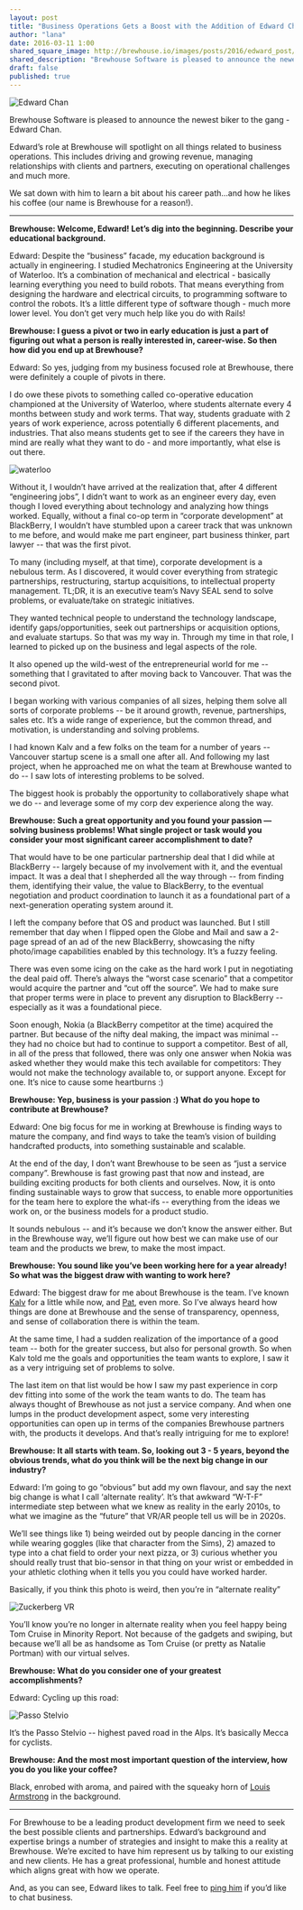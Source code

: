 ```yaml
---
layout: post
title: "Business Operations Gets a Boost with the Addition of Edward Chan"
author: "lana"
date: 2016-03-11 1:00
shared_square_image: http://brewhouse.io/images/posts/2016/edward_post/chan-square.jpg
shared_description: "Brewhouse Software is pleased to announce the newest biker to the gang - Edward Chan."
draft: false
published: true
---
```


![Edward Chan](/images/posts/2016/edward_post/Edward-Hero-Image.jpg)

Brewhouse Software is pleased to announce the newest biker to the gang - Edward Chan.

Edward’s role at Brewhouse will spotlight on all things related to business operations. This includes driving and growing revenue, managing relationships with clients and partners, executing on operational challenges and much more.

We sat down with him to learn a bit about his career path...and how he likes his coffee (our name is Brewhouse for a reason!).

<!-- break -->

---

__Brewhouse: Welcome, Edward! Let’s dig into the beginning. Describe your educational background.__

Edward: Despite the “business” facade, my education background is actually in engineering. I studied Mechatronics Engineering at the University of Waterloo. It’s a combination of mechanical and electrical - basically learning everything you need to build robots. That means everything from designing the hardware and electrical circuits, to programming software to control the robots. It’s a little different type of software though - much more lower level. You don’t get very much help like you do with Rails!

__Brewhouse: I guess a pivot or two in early education is just a part of figuring out what a person is really interested in, career-wise. So then how did you end up at Brewhouse?__

Edward: So yes, judging from my business focused role at Brewhouse, there were definitely a couple of pivots in there.

I do owe these pivots to something called co-operative education championed at the University of Waterloo, where students alternate every 4 months between study and work terms. That way, students graduate with 2 years of work experience, across potentially 6 different placements, and industries. That also means students get to see if the careers they have in mind are really what they want to do - and more importantly, what else is out there.

![waterloo](/images/posts/2016/edward_post/waterloo_sign.jpg)

Without it, I wouldn’t have arrived at the realization that, after 4 different “engineering jobs”, I didn’t want to work as an engineer every day, even though I loved everything about technology and analyzing how things worked.
Equally, without a final co-op term in “corporate development” at BlackBerry, I wouldn’t have stumbled upon a career track that was unknown to me before, and would make me part engineer, part business thinker, part lawyer -- that was the first pivot.

To many (including myself, at that time), corporate development is a nebulous term. As I discovered, it would cover everything from strategic partnerships, restructuring, startup acquisitions, to intellectual property management. TL;DR, it is an executive team’s Navy SEAL send to solve problems, or evaluate/take on strategic initiatives.

They wanted technical people to understand the technology landscape, identify gaps/opportunities, seek out partnerships or acquisition options, and evaluate startups. So that was my way in. Through my time in that role, I learned to picked up on the business and legal aspects of the role.

It also opened up the wild-west of the entrepreneurial world for me -- something that I gravitated to after moving back to Vancouver. That was the second pivot.

I began working with various companies of all sizes, helping them solve all sorts of corporate problems -- be it around growth, revenue, partnerships, sales etc. It’s a wide range of experience, but the common thread, and motivation, is understanding and solving problems.

I had known Kalv and a few folks on the team for a number of years -- Vancouver startup scene is a small one after all. And following my last project, when he approached me on what the team at Brewhouse wanted to do -- I saw lots of interesting problems to be solved.

The biggest hook is probably the opportunity to collaboratively shape what we do -- and leverage some of my corp dev experience along the way.

__Brewhouse: Such a great opportunity and you found your passion — solving business problems! What single project or task would you consider your most significant career accomplishment to date?__

That would have to be one particular partnership deal that I did while at BlackBerry -- largely because of my involvement with it, and the eventual impact. It was a deal that I shepherded all the way through -- from finding them, identifying their value, the value to BlackBerry, to the eventual negotiation and product coordination to launch it as a foundational part of a next-generation operating system around it.

I left the company before that OS and product was launched. But I still remember that day when I flipped open the Globe and Mail and saw a 2-page spread of an ad of the new BlackBerry, showcasing the nifty photo/image capabilities enabled by this technology. It’s a fuzzy feeling.

There was even some icing on the cake as the hard work I put in negotiating the deal paid off. There’s always the “worst case scenario” that a competitor would acquire the partner and “cut off the source”. We had to make sure that proper terms were in place to prevent any disruption to BlackBerry -- especially as it was a foundational piece.

Soon enough, Nokia (a BlackBerry competitor at the time) acquired the partner. But because of the nifty deal making, the impact was minimal -- they had no choice but had to continue to support a competitor. Best of all, in all of the press that followed, there was only one answer when Nokia was asked whether they would make this tech available for competitors: They would not make the technology available to, or support anyone. Except for one. It’s nice to cause some heartburns :)

__Brewhouse: Yep, business is your passion :)  What do you hope to contribute at Brewhouse?__

Edward: One big focus for me in working at Brewhouse is finding ways to mature the company, and find ways to take the team’s vision of building handcrafted products, into something sustainable and scalable.

At the end of the day, I don’t want Brewhouse to be seen as “just a service company”. Brewhouse is fast growing past that now and instead, are building exciting products for both clients and ourselves. Now, it is onto finding sustainable ways to grow that success, to enable more opportunities for the team here to explore the what-ifs -- everything from the ideas we work on, or the business models for a product studio.

It sounds nebulous -- and it’s because we don’t know the answer either. But in the Brewhouse way, we’ll figure out how best we can make use of our team and the products we brew, to make the most impact.

__Brewhouse: You sound like you’ve been working here for a year already! So what was the biggest draw with wanting to work here?__

Edward: The biggest draw for me about Brewhouse is the team. I’ve known [Kalv](https://twitter.com/kalv) for a little while now, and [Pat](@patdryburgh), even more. So I’ve always heard how things are done at Brewhouse and the sense of transparency, openness, and sense of collaboration there is within the team.

At the same time, I had a sudden realization of the importance of a good team -- both for the greater success, but also for personal growth. So when Kalv told me the goals and opportunities the team wants to explore, I saw it as a very intriguing set of problems to solve.

The last item on that list would be how I saw my past experience in corp dev fitting into some of the work the team wants to do. The team has always thought of Brewhouse as not just a service company. And when one lumps in the product development aspect, some very interesting opportunities can open up in terms of the companies Brewhouse partners with, the products it develops. And that’s really intriguing for me to explore!

__Brewhouse: It all starts with team. So, looking out 3 - 5 years, beyond the obvious trends, what do you think will be the next big change in our industry?__

Edward: I’m going to go “obvious” but add my own flavour, and say the next big change is what I call ‘alternate reality’. It’s that awkward “W-T-F” intermediate step between what we knew as reality in the early 2010s, to what we imagine as the “future” that VR/AR people tell us will be in 2020s.

We’ll see things like 1) being weirded out by people dancing in the corner while wearing goggles (like that character from the Sims), 2) amazed to type into a chat field to order your next pizza, or 3) curious whether you should really trust that bio-sensor in that thing on your wrist or embedded in your athletic clothing when it tells you you could have worked harder.

Basically, if you think this photo is weird, then you’re in “alternate reality”

![Zuckerberg VR](/images/posts/2016/edward_post/zuckerberg-vr.jpg)

You’ll know you’re no longer in alternate reality when you feel happy being Tom Cruise in Minority Report. Not because of the gadgets and swiping, but because we’ll all be as handsome as Tom Cruise (or pretty as Natalie Portman) with our virtual selves.

__Brewhouse: What do you consider one of your greatest accomplishments?__

Edward: Cycling up this road:

![Passo Stelvio](/images/posts/2016/edward_post/road-mountain1.jpg)

It’s the Passo Stelvio -- highest paved road in the Alps. It’s basically Mecca for cyclists.

__Brewhouse: And the most most important question of the interview, how you do you like your coffee?__

Black, enrobed with aroma, and paired with the squeaky horn of [Louis Armstrong](https://www.youtube.com/watch?v=bOH_mioL3TU) in the background.

---

For Brewhouse to be a leading product development firm we need to seek the best possible clients and partnerships. Edward’s background and expertise brings a number of strategies and insight to make this a reality at Brewhouse. We’re excited to have him represent us by talking to our existing and new clients. He has a great professional, humble and honest attitude which aligns great with how we operate.

And, as you can see, Edward likes to talk. Feel free to [ping him](mailto:edward@brewhouse.io) if you’d like to chat business.
